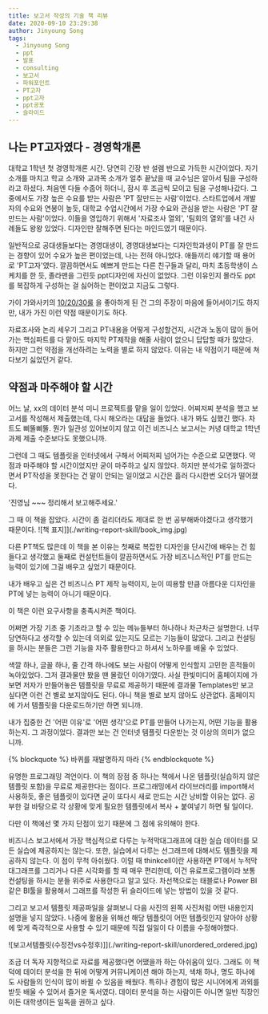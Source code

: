 ```yaml
---
title: 보고서 작성의 기술 책 리뷰
date: 2020-09-10 23:29:38
author: Jinyoung Song
tags:
  - Jinyoung Song
  - ppt
  - 발표
  - consulting
  - 보고서
  - 파워포인트
  - PT고자
  - ppt고자
  - ppt공포
  - 슬라이드
---
```


## 나는 PT고자였다 - 경영학개론

대학교 1학년 첫 경영학개론 시간. 당연히 긴장 반 설렘 반으로 가득한 시간이었다. 자기소개를 마치고 학교 소개와 교과목 소개가 얼추 끝났을 때 교수님은 알아서 팀을 구성하라고 하셨다. 처음엔 다들 수줍어 하더니, 잠시 후 조금씩 모이고 팀을 구성해나갔다. 그 중에서도 가장 높은 수요를 받는 사람은 'PT 잘만드는 사람'이었다. 스타트업에서 개발자의 수요와 연봉이 높듯, 대학교 수업시간에서 가장 수요와 관심을 받는 사람은 'PT 잘만드는 사람'이었다. 이들을 영입하기 위해서 '자료조사 열외', '팀회의 열외'를 내건 사례들도 왕왕 있었다. 디자인만 잘해주면 된다는 마인드였기 때문이다.

일반적으로 공대생들보다는 경영대생이, 경영대생보다는 디자인학과생이 PT를 잘 만드는 경향이 있어 수요가 높은 편이었는데, 나는 전혀 아니었다. 애들끼리 얘기할 때 용어로 'PT고자'였다. 깔끔하면서도 예쁘게 만드는 다른 친구들과 달리, 마치 초등학생이 스케치를 한 듯, 졸라맨을 그린듯 ppt디자인에 자신이 없었다. 그런 이유인지 몰라도 ppt를 복잡하게 구성하는 걸 싫어하는 편이었고 지금도 그렇다.

가이 가와사키의 [10/20/30룰](https://guykawasaki.com/the_102030_rule/) 을 좋아하게 된 건 그의 주장이 마음에 들어서이기도 하지만, 내가 가진 이런 약점 때문이기도 하다.

자료조사와 논리 세우기 그리고 PT내용을 어떻게 구성할건지, 시간과 노동이 많이 들어가는 핵심파트를 다 맡아도 마지막 PT제작을 해줄 사람이 없으니 답답할 때가 많았다. 하지만 그런 약점을 개선하려는 노력을 별로 하지 않았다. 이유는 내 약점이기 때문에 쳐다보기 싫었던거 같다.

## 약점과 마주해야 할 시간

어느 날, xx의 데이터 분석 미니 프로젝트를 맡을 일이 있었다. 어찌저찌 분석을 했고 보고서를 작성해서 제출했는데, 다시 해오라는 대답을 들었다. 내가 봐도 심했긴 했다. 차트도 삐뚤삐뚤. 뭔가 일관성 있어보이지 않고 이건 비즈니스 보고서는 커녕 대학교 1학년 과제 제출 수준보다도 못했으니까.

그런데 그 때도 템플릿을 인터넷에서 구해서 어찌저찌 넘어가는 수준으로 모면했다. 약점과 마주해야 할 시간이었지만 굳이 마주하고 싶지 않았다. 하지만 분석가로 일하겠다면서 PT작성을 못한다는 건 말이 안되는 일이었고 시간은 흘러 다시한번 오더가 떨어졌다.

'진영님 ~~~ 정리해서 보고해주세요.'

그 때 이 책을 잡았다. 시간이 좀 걸리더라도 제대로 한 번 공부해봐야겠다고 생각했기 때문이다.
![책 표지]](./writing-report-skill/book_img.jpg)

다른 PT책도 많은데 이 책을 본 이유는 첫째로 복잡한 디자인을 단시간에 배우는 건 힘들다고 생각했고 둘째로 컨설턴트들이 깔끔하면서도 가장 비즈니스적인 PT를 만드는 능력이 있기에 그걸 배우고 싶었기 때문이다.

내가 배우고 싶은 건 비즈니스 PT 제작 능력이지, 눈이 띠용할 만큼 아름다운 디자인을 PT에 넣는 능력이 아니기 때문이다.

이 책은 이런 요구사항을 충족시켜준 책이다.

어쩌면 가장 기초 중 기초라고 할 수 있는 메뉴들부터 하나하나 차근차근 설명한다. 너무 당연하다고 생각할 수 있는데 의외로 있는지도 모르는 기능들이 많았다. 그리고 컨설팅을 하시는 분들은 그런 기능을 자주 활용한다고 하셔서 노하우를 배울 수 있었다.

색깔 하나, 글꼴 하나, 줄 간격 하나에도 보는 사람이 어떻게 인식할지 고민한 흔적들이 녹아있었다. 그저 결과물만 봤을 땐 몰랐던 이야기였다. 사실 한빛미디어 홈페이지에 가보면 저자가 만들어놓은 템플릿을 무료로 제공하기 때문에 결과물 Templates만 보고 싶다면 이런 건 별로 보지않아도 된다. 아니 책을 별로 보지 않아도 상관없다. 홈페이지에 가서 템플릿을 다운로드하기만 하면 되니까.

내가 집중한 건 '어떤 이유'로 '어떤 생각'으로 PT를 만들어 나가는지, 어떤 기능을 활용하는지. 그 과정이었다. 결과만 보는 건 인터넷 템플릿 다운받는 것 이상의 의미가 없으니까.

{% blockquote %}
바퀴를 재발명하지 마라
{% endblockquote %}

유명한 프로그래밍 격언이다. 이 책의 장점 중 하나는 책에서 나온 템플릿(실습하지 않은 템플릿 포함)을 무료로 제공한다는 점이다. 프로그래밍에서 라이브러리를 import해서 사용하듯, 좋은 템플릿이 있다면 굳이 또다시 새로 만드는 시간 낭비할 이유는 없다. 공부한 걸 바탕으로 각 상황에 맞게 필요한 템플릿에서 복사 + 붙여넣기 하면 될 일이다.

다만 이 책에선 몇 가지 단점이 있기 때문에 그 점에 유의해야 한다.

비즈니스 보고서에서 가장 핵심적으로 다루는 누적막대그래프에 대한 실습 데이터를 모든 실습에 제공하지는 않는다. 또한, 실습에서 다루는 선그래프에 대해서도 템플릿을 제공하지 않는다. 이 점이 무척 아쉬웠다. 이럴 때 thinkcell이란 사용하면 PT에서 누적막대그래프를 그리거나 다른 시각화를 할 때 매우 편리한데, 이건 유료프로그램이라 보통 컨설팅을 하시는 분들 위주로 사용한다고 알고 있다. 차선책으로는 태블로나 Power BI 같은 BI툴을 활용해서 그래프를 작성한 뒤 슬라이드에 넣는 방법이 있을 것 같다.

그리고 보고서 템플릿 제공파일을 살펴보니 다음 사진의 왼쪽 사진처럼 어떤 내용인지 설명을 넣지 않았다. 나중에 활용을 위해선 해당 템플릿이 어떤 템플릿인지 알아야 상황에 맞게 즉각적으로 사용할 수 있기 때문에 직접 일일이 다 이름을 수정해야했다.

![보고서템플릿(수정전vs수정후)]](./writing-report-skill/unordered_ordered.jpg)

조금 더 독자 지향적으로 자료를 제공했다면 어땠을까 하는 아쉬움이 있다. 그래도 이 책 덕에 데이터 분석을 한 뒤에 어떻게 커뮤니케이션 해야 하는지, 색채 하나, 명도 하나에도 사람들의 인식이 많이 바뀔 수 있음을 배웠다. 특히나 경험이 많은 시니어에게 과외를 받듯 배울 수 있어서 즐거운 독서였다. 데이터 분석을 하는 사람이든 아니면 일반 직장인이든 대학생이든 일독을 권하고 싶다.
